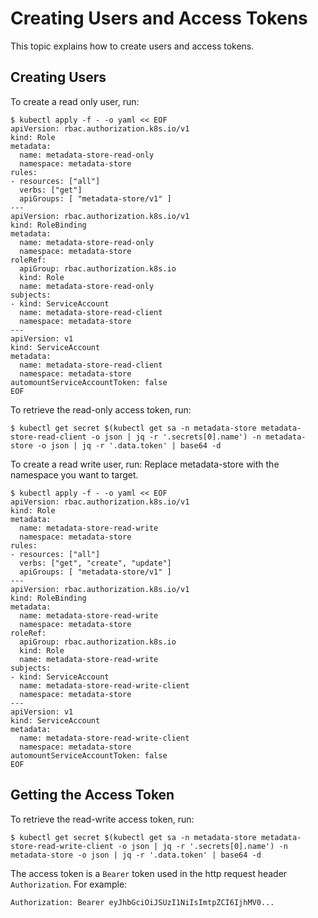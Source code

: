 # Creating Users and Access Tokens
This topic explains how to create users and access tokens.

## Creating Users
To create a read only user, run:
```
$ kubectl apply -f - -o yaml << EOF
apiVersion: rbac.authorization.k8s.io/v1
kind: Role
metadata:
  name: metadata-store-read-only
  namespace: metadata-store
rules:
- resources: ["all"]
  verbs: ["get"]
  apiGroups: [ "metadata-store/v1" ]
---
apiVersion: rbac.authorization.k8s.io/v1
kind: RoleBinding
metadata:
  name: metadata-store-read-only
  namespace: metadata-store
roleRef:
  apiGroup: rbac.authorization.k8s.io
  kind: Role
  name: metadata-store-read-only
subjects:
- kind: ServiceAccount
  name: metadata-store-read-client
  namespace: metadata-store
---
apiVersion: v1
kind: ServiceAccount
metadata:
  name: metadata-store-read-client
  namespace: metadata-store
automountServiceAccountToken: false
EOF
```

To retrieve the read-only access token, run:
```
$ kubectl get secret $(kubectl get sa -n metadata-store metadata-store-read-client -o json | jq -r '.secrets[0].name') -n metadata-store -o json | jq -r '.data.token' | base64 -d
```

To create a read write user, run:
Replace metadata-store with the namespace you want to target.
  
```
$ kubectl apply -f - -o yaml << EOF
apiVersion: rbac.authorization.k8s.io/v1
kind: Role
metadata:
  name: metadata-store-read-write
  namespace: metadata-store
rules:
- resources: ["all"]
  verbs: ["get", "create", "update"]
  apiGroups: [ "metadata-store/v1" ]
---
apiVersion: rbac.authorization.k8s.io/v1
kind: RoleBinding
metadata:
  name: metadata-store-read-write
  namespace: metadata-store
roleRef:
  apiGroup: rbac.authorization.k8s.io
  kind: Role
  name: metadata-store-read-write
subjects:
- kind: ServiceAccount
  name: metadata-store-read-write-client
  namespace: metadata-store
---
apiVersion: v1
kind: ServiceAccount
metadata:
  name: metadata-store-read-write-client
  namespace: metadata-store
automountServiceAccountToken: false
EOF
```

## Getting the Access Token
To retrieve the read-write access token, run:
```
$ kubectl get secret $(kubectl get sa -n metadata-store metadata-store-read-write-client -o json | jq -r '.secrets[0].name') -n metadata-store -o json | jq -r '.data.token' | base64 -d
```

The access token is a  `Bearer` token used in the http request header `Authorization`.
For example:
```
Authorization: Bearer eyJhbGciOiJSUzI1NiIsImtpZCI6IjhMV0...
```